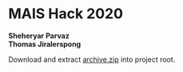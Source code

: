 # MAIS Hack 2020

**Sheheryar Parvaz**  
**Thomas Jiralerspong**

Download and extract [archive.zip](https://www.kaggle.com/ma7555/cat-breeds-dataset) into project root.
